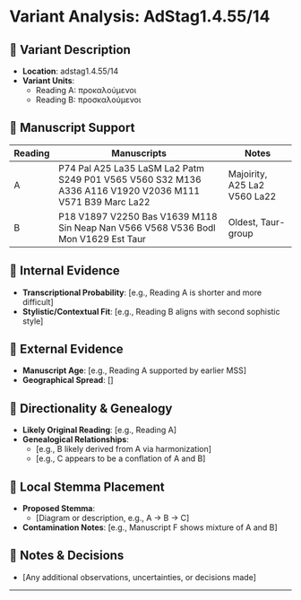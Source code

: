 # Variant Analysis: AdStag1.4.55/14

## 📌 Variant Description
- **Location**: adstag1.4.55/14
- **Variant Units**: 
  - Reading A: προκαλούμενοι
  - Reading B: προσκαλούμενοι

## 🧬 Manuscript Support
| Reading | Manuscripts | Notes |
|--------|-------------|-------|
| A      | P74 Pal A25 La35 LaSM La2 Patm S249 P01 V565 V560 S32 M136 A336 A116 V1920 V2036 M111 V571 B39 Marc La22 | Majoirity, A25 La2 V560 La22|
| B      | P18 V1897 V2250 Bas V1639 M118 Sin Neap Nan V566 V568 V536 Bodl Mon V1629 Est Taur | Oldest, Taur-group |


## 🧠 Internal Evidence
- **Transcriptional Probability**: [e.g., Reading A is shorter and more difficult]
- **Stylistic/Contextual Fit**: [e.g., Reading B aligns with second sophistic style]

## 🧭 External Evidence
- **Manuscript Age**: [e.g., Reading A supported by earlier MSS]
- **Geographical Spread**: []

## 🔄 Directionality & Genealogy
- **Likely Original Reading**: [e.g., Reading A]
- **Genealogical Relationships**:
  - [e.g., B likely derived from A via harmonization]
  - [e.g., C appears to be a conflation of A and B]

## 🌿 Local Stemma Placement
- **Proposed Stemma**:
  - [Diagram or description, e.g., A → B → C]
- **Contamination Notes**: [e.g., Manuscript F shows mixture of A and B]

## 📝 Notes & Decisions
- [Any additional observations, uncertainties, or decisions made]

---